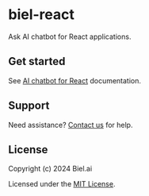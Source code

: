 # biel-react

Ask AI chatbot for React applications.

## Get started

See [AI chatbot for React](https://docs.biel.ai/installation/react) documentation.

## Support

Need assistance? [Contact us](https://docs.biel.ai/support) for help.

## License

Copyright (c) 2024 Biel.ai

Licensed under the [MIT License](LICENSE).
